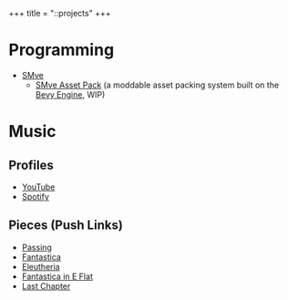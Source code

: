 +++
title = "::projects"
+++

# Programming

- [SMve](https://github.com/smve-rs/smve)
  - [SMve Asset Pack](https://github.com/smve-rs/smve/tree/master/crates/smve_asset_pack)
    (a moddable asset packing system built on the [Bevy Engine](https://bevyengine.org), WIP)

# Music

## Profiles

- [YouTube](https://youtube.com/@ItsSunnyMonster)
- [Spotify](https://open.spotify.com/artist/3ZP0GXAurelZibY4a2GxMX?si=ea94f0413b734bd8)

## Pieces (Push Links)

- [Passing](https://push.fm/fl/passing)
- [Fantastica](https://push.fm/fl/fantastica)
- [Eleutheria](https://push.fm/fl/eleutheria)
- [Fantastica in E Flat](https://push.fm/fl/fantastica-eb)
- [Last Chapter](https://push.fm/fl/last-chapter)
